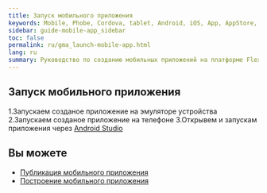 ```yaml
---
title: Запуск мобильного приложения 
keywords: Mobile, Phobe, Cordova, tablet, Android, iOS, App, AppStore, play market
sidebar: guide-mobile-app_sidebar
toc: false
permalink: ru/gma_launch-mobile-app.html
lang: ru
summary: Руководство по созданию мобильных приложений на платформе Flexberry.
---
```


## Запуск мобильного приложения

1.Запускаем созданое приложение на эмуляторе устройства
2.Запускаем созданое приложение на телефоне
3.Открывем и запускам приложения через [Android Studio](https://cordova.apache.org/docs/en/latest/guide/platforms/android/index.html#opening-a-project-in-android-studio)


## Вы можете

* [Публикация мобильного приложения](gma_publish-mobile-app.html)
* [Построение мобильного приложения](gma_build-mobile-app.html)
